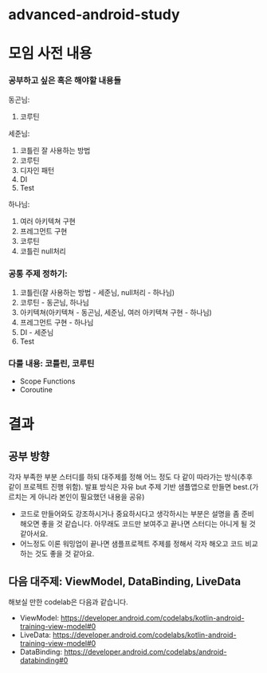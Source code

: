 # advanced-android-study

# 모임 사전 내용
### 공부하고 싶은 혹은 해야할 내용들

동곤님:
1. 코루틴

세준님:
1. 코틀린 잘 사용하는 방법
2. 코루틴
2. 디자인 패턴
3. DI
4. Test

하나님:
1. 여러 아키텍쳐 구현
2. 프레그먼트 구현
3. 코루틴
4. 코틀린 null처리

### 공통 주제 정하기:
1. 코틀린(잘 사용하는 방법 - 세준님, null처리 - 하나님)
2. 코루틴 - 동곤님, 하나님
3. 아키텍쳐(아키텍쳐 - 동곤님, 세준님, 여러 아키텍쳐 구현 - 하나님)
4. 프레그먼트 구현 - 하나님
5. DI - 세준님
6. Test

### 다룰 내용: 코틀린, 코루틴

- Scope Functions
- Coroutine

# 결과

## 공부 방향

각자 부족한 부분 스터디를 하되 대주제를 정해 어느 정도 다 같이 따라가는 방식(추후 같이 프로젝트 진행 위함). 발표 방식은 자유 but 주제 기반 샘플앱으로 만들면 best.(가르치는 게 아니라 본인이 필요했던 내용을 공유)
* 코드로 만들어와도 강조하시거나 중요하시다고 생각하시는 부분은 설명을 좀 준비해오면 좋을 것 같습니다. 아무래도 코드만 보여주고 끝나면 스터디는 아니게 될 것 같아서요.
* 어느정도 이론 워밍업이 끝나면 샘플프로젝트 주제를 정해서 각자 해오고 코드 비교 하는 것도 좋을 것 같아요.

## 다음 대주제: ViewModel, DataBinding, LiveData
해보실 만한 codelab은 다음과 같습니다.
- ViewModel: https://developer.android.com/codelabs/kotlin-android-training-view-model#0
- LiveData: https://developer.android.com/codelabs/kotlin-android-training-view-model#0
- DataBinding: https://developer.android.com/codelabs/android-databinding#0